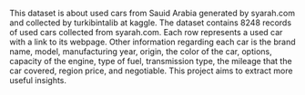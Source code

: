 This dataset is about used cars from Sauid Arabia generated by syarah.com and collected by turkibintalib at kaggle.
The dataset contains 8248 records of used cars collected from syarah.com. Each row represents a used car with a link to its webpage. Other information regarding each car is the brand name, model, manufacturing year, origin, the color of the car, options, capacity of the engine, type of fuel, transmission type, the mileage that the car covered, region price, and negotiable.
This project aims to extract more useful insights.
